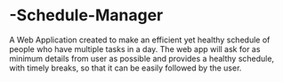 # -Schedule-Manager
A Web Application created to make an efficient yet healthy schedule of people who have multiple tasks in a day. The web app will ask for as minimum details from user as possible and provides a healthy schedule, with timely breaks, so that it can be easily followed by the user.
